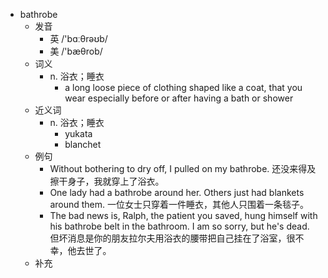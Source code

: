 - bathrobe
  - 发音
    - 英 /'bɑːθrəʊb/
    - 美 /'bæθrob/
  - 词义
    - n. 浴衣；睡衣
      - a long loose piece of clothing shaped like a coat, that you wear especially before or after having a bath or  shower 
  - 近义词
    - n. 浴衣；睡衣
      - yukata
      - blanchet
  - 例句
    - Without bothering to dry off, I pulled on my bathrobe. 还没来得及擦干身子，我就穿上了浴衣。
    - One lady had a bathrobe around her. Others just had blankets around them. 一位女士只穿着一件睡衣，其他人只围着一条毯子。
    - The bad news is, Ralph, the patient you saved, hung himself with his bathrobe belt in the bathroom. I am so sorry, but he's dead. 但坏消息是你的朋友拉尔夫用浴衣的腰带把自己挂在了浴室，很不幸，他去世了。
  - 补充